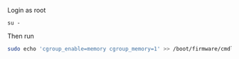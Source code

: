 

Login as root

```
su -
```

Then run

```sh
sudo echo 'cgroup_enable=memory cgroup_memory=1' >> /boot/firmware/cmdline.txt
```

